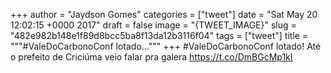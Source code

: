 
+++
author = "Jaydson Gomes"
categories = ["tweet"]
date = "Sat May 20 12:02:15 +0000 2017"
draft = false
image = "{TWEET_IMAGE}"
slug = "482e982b148e1f89d8bcc5ba8f13da12b3116f04"
tags = ["tweet"]
title = """#ValeDoCarbonoConf lotado..."""
+++
#ValeDoCarbonoConf lotado! Até o prefeito de Criciúma veio falar pra galera https://t.co/DmBGcMp1kI
